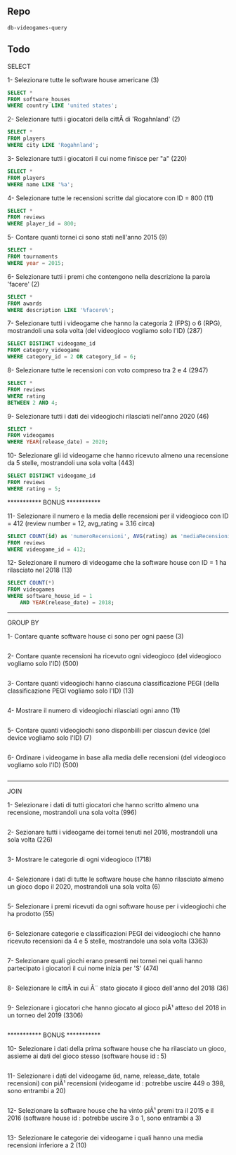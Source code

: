 
## Repo
`db-videogames-query`

## Todo

SELECT

1- Selezionare tutte le software house americane (3)
```sql 
SELECT *
FROM software_houses
WHERE country LIKE 'united states';
```

2- Selezionare tutti i giocatori della cittÃ  di 'Rogahnland' (2)
```sql 
SELECT *
FROM players
WHERE city LIKE 'Rogahnland';
```
3- Selezionare tutti i giocatori il cui nome finisce per "a" (220)
```sql 
SELECT *
FROM players
WHERE name LIKE '%a';
```
4- Selezionare tutte le recensioni scritte dal giocatore con ID = 800 (11)
```sql 
SELECT *
FROM reviews
WHERE player_id = 800;
```
5- Contare quanti tornei ci sono stati nell'anno 2015 (9)
```sql 
SELECT * 
FROM tournaments
WHERE year = 2015;
```
6- Selezionare tutti i premi che contengono nella descrizione la parola 'facere' (2)
```sql 
SELECT *
FROM awards
WHERE description LIKE '%facere%';
```
7- Selezionare tutti i videogame che hanno la categoria 2 (FPS) o 6 (RPG), mostrandoli una sola volta (del videogioco vogliamo solo l'ID) (287)
```sql 
SELECT DISTINCT videogame_id
FROM category_videogame
WHERE category_id = 2 OR category_id = 6;
```
8- Selezionare tutte le recensioni con voto compreso tra 2 e 4 (2947)
```sql 
SELECT * 
FROM reviews
WHERE rating 
BETWEEN 2 AND 4;
```
9- Selezionare tutti i dati dei videogiochi rilasciati nell'anno 2020 (46)
```sql 
SELECT * 
FROM videogames 
WHERE YEAR(release_date) = 2020;
```
10- Selezionare gli id videogame che hanno ricevuto almeno una recensione da 5 stelle, mostrandoli una sola volta (443)
```sql 
SELECT DISTINCT videogame_id
FROM reviews
WHERE rating = 5;
```
*********** BONUS ***********

11- Selezionare il numero e la media delle recensioni per il videogioco con ID = 412 (review number = 12, avg_rating = 3.16 circa)
```sql 
SELECT COUNT(id) as 'numeroRecensioni', AVG(rating) as 'mediaRecensioni'
FROM reviews
WHERE videogame_id = 412;
```
12- Selezionare il numero di videogame che la software house con ID = 1 ha rilasciato nel 2018 (13)
```sql 
SELECT COUNT(*)
FROM videogames
WHERE software_house_id = 1 
	AND YEAR(release_date) = 2018; 
```
------------------------------------------------------------------------------------------------------------------------------------------------------------

GROUP BY

1- Contare quante software house ci sono per ogni paese (3)
```sql 

```
2- Contare quante recensioni ha ricevuto ogni videogioco (del videogioco vogliamo solo l'ID) (500)
```sql 

```
3- Contare quanti videogiochi hanno ciascuna classificazione PEGI (della classificazione PEGI vogliamo solo l'ID) (13)
```sql 

```
4- Mostrare il numero di videogiochi rilasciati ogni anno (11)
```sql 

```
5- Contare quanti videogiochi sono disponbiili per ciascun device (del device vogliamo solo l'ID) (7)
```sql 

```
6- Ordinare i videogame in base alla media delle recensioni (del videogioco vogliamo solo l'ID) (500)
```sql 

```
------------------------------------------------------------------------------------------------------------------------------------------------------------

JOIN

1- Selezionare i dati di tutti giocatori che hanno scritto almeno una recensione, mostrandoli una sola volta (996)
```sql 

```
2- Sezionare tutti i videogame dei tornei tenuti nel 2016, mostrandoli una sola volta (226)
```sql 

```
3- Mostrare le categorie di ogni videogioco (1718)
```sql 

```
4- Selezionare i dati di tutte le software house che hanno rilasciato almeno un gioco dopo il 2020, mostrandoli una sola volta (6)
```sql 

```
5- Selezionare i premi ricevuti da ogni software house per i videogiochi che ha prodotto (55)
```sql 

```
6- Selezionare categorie e classificazioni PEGI dei videogiochi che hanno ricevuto recensioni da 4 e 5 stelle, mostrandole una sola volta (3363)
```sql 

```
7- Selezionare quali giochi erano presenti nei tornei nei quali hanno partecipato i giocatori il cui nome inizia per 'S' (474)
```sql 

```
8- Selezionare le cittÃ  in cui Ã¨ stato giocato il gioco dell'anno del 2018 (36)
```sql 

```
9- Selezionare i giocatori che hanno giocato al gioco piÃ¹ atteso del 2018 in un torneo del 2019 (3306)
```sql 

```

*********** BONUS ***********

10- Selezionare i dati della prima software house che ha rilasciato un gioco, assieme ai dati del gioco stesso (software house id : 5)
```sql 

```
11- Selezionare i dati del videogame (id, name, release_date, totale recensioni) con piÃ¹ recensioni (videogame id : potrebbe uscire 449 o 398, sono entrambi a 20)
```sql 

```
12- Selezionare la software house che ha vinto piÃ¹ premi tra il 2015 e il 2016 (software house id : potrebbe uscire 3 o 1, sono entrambi a 3)
```sql 

```
13- Selezionare le categorie dei videogame i quali hanno una media recensioni inferiore a 2 (10)
```sql 

```